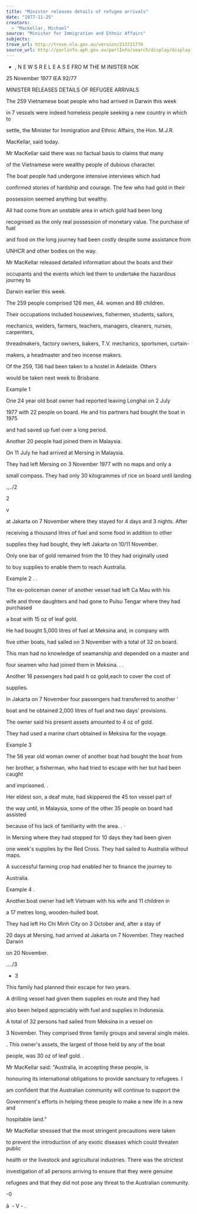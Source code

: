 ```yaml
---
title: "Minister releases details of refugee arrivals"
date: "1977-11-25"
creators:
  - "Mackellar, Michael"
source: "Minister for Immigration and Ethnic Affairs"
subjects:
trove_url: http://trove.nla.gov.au/version/213721770
source_url: http://parlinfo.aph.gov.au/parlInfo/search/display/display.w3p;query=Id%3A%22media/pressrel/HPR08003064%22
---
```


 *  ,  N E W S  R E L E A S E  FRO M  THE M INISTER hOK

 25 November 1977 IEA 92/77

 MINISTER RELEASES DETAILS OF REFUGEE ARRIVALS

 The 259 Vietnamese boat people who had arrived in Darwin this week 

 in 7 vessels were indeed homeless people seeking a new country in which to 

 settle,  the Minister for Immigration and Ethnic Affairs,  the Hon. M.J.R. 

 MacKellar, said today.

 Mr MacKellar said there was no factual basis to claims that many 

 of the Vietnamese were wealthy people of dubious character.

 The boat people had undergone intensive interviews which had 

 confirmed stories of hardship and courage. The few who had gold in their 

 possession seemed anything but wealthy.

 All had come from an unstable area in which gold had been long 

 recognised as the only real possession of monetary value. The purchase of fuel 

 and food on the long journey had been costly despite some assistance from 

 UNHCR and other bodies on the way.

 Mr MacKellar released detailed information about the boats and their 

 occupants and the events which led them to undertake the hazardous journey to 

 Darwin earlier this week.

 The 259 people comprised 126 men, 44. women and 89 children.

 Their occupations included housewives,  fishermen, students, sailors, 

 mechanics,  welders, farmers, teachers, managers,  cleaners, nurses, carpenters,  

 threadmakers,  factory owners, bakers,  T.V. mechanics, sportsmen, curtain- 

 makers, a headmaster and two incense makers.

 Of the 259, 136 had been taken to a hostel in Adelaide. Others 

 would be taken next week to Brisbane.

 Example 1

 One 24 year old boat owner had reported leaving Longhai on 2 July 

 1977 with 22 people on board. He and his partners had bought the boat in 1975 

 and had saved up fuel over a long period.

 Another 20 people had joined them in Malaysia.

 On 11 July he had arrived at Mersing in Malaysia.

 They had left Mersing on 3 November 1977 with no maps and only a 

 small compass. They had only 30 kilogrammes of rice on board until landing

 .,../2

 2 

 v

 at Jakarta on 7 November where they stayed for 4 days and 3 nights. After 

 receiving a thousand litres of fuel and some food in addition to other 

 supplies they had bought, they left Jakarta on 10/11 November.

 Only one bar of gold remained from the 10 they had originally used 

 to buy supplies to enable them to reach Australia.

 Example 2 .  .

 The ex-policeman owner of another vessel had left Ca Mau with his 

 wife and three daughters and had gone to Pulsu Tengar where they had purchased 

 a boat with 15 oz of leaf gold.

 He had bought 5,000 litres of fuel at Meksina and,  in company with 

 five other boats, had sailed on 3 November with a total of 32 on board.

 This man had no knowledge of seamanship and depended on a master and 

 four seamen who had joined them in Meksina. .  .

 Another 18 passengers had paid h oz gold,each to cover the cost of

 supplies.

 In Jakarta on 7 November four passengers had transferred to another '  

 boat and he obtained 2,000 litres of fuel and two days' provisions.

 The owner said his present assets amounted to 4 oz of gold.

 They had used a marine chart obtained in Meksina for the voyage.

 Example 3

 The 56 year old woman owner of another boat had bought the boat from 

 her brother, a fisherman, who had tried to escape with her but had been caught 

 and imprisoned. .

 Her eldest son, a deaf mute, had skippered the 45 ton vessel part of 

 the way until, in Malaysia, some of the other 35 people on board had assisted 

 because of his lack of familiarity with the area. .  ·

 In Mersing where they had stopped for 10 days they had been given 

 one week's supplies by the Red Cross. They had sailed to Australia without maps. 

 A successful farming crop had enabled her to finance the journey to

 Australia.

 Example 4 .

 Another.boat owner had left Vietnam with his wife and 11 children in 

 a 17 metres long, wooden-hulled boat.

 They had left Ho Chi Minh City on 3 October and, after a stay of 

 20 days at Mersing, had arrived at Jakarta on 7 November. They reached Darwin 

 on 20 November.

 ..../3

 -  3

 This family had planned their escape for two years.

 A drilling vessel had given them supplies en route and they had 

 also been helped appreciably with fuel and supplies in Indonesia.

 A total of 32 persons had sailed from Meksina in a vessel on 

 3 November. They comprised three family groups and several single males.

 .  This owner's assets, the largest of those held by any of the boat

 people,  was 30 oz of leaf gold. .

 Mr MacKellar said: "Australia, in accepting these people, is

 honouring its international obligations to provide sanctuary to refugees.  I 

 am confident that the Australian community will continue to support the 

 Government's efforts in helping these people to make a new life in a new and 

 hospitable land."

 Mr MacKellar stressed that the most stringent precautions were taken 

 to prevent the introduction of any exotic diseases which could threaten public 

 health or the livestock and agricultural industries. There was the strictest 

 investigation of all persons arriving to ensure that they were genuine 

 refugees and that they did not pose any threat to the Australian community.

 -0

 â   - V -  .

